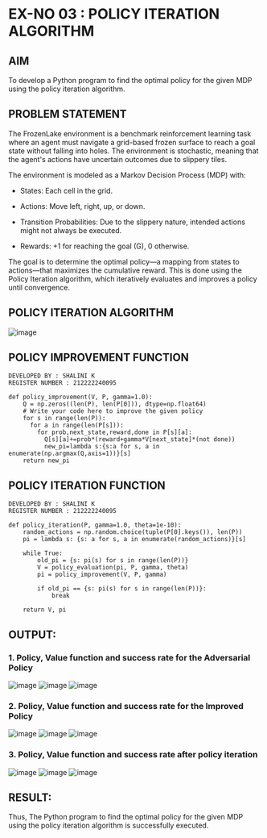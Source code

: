 # EX-NO 03 : POLICY ITERATION ALGORITHM

## AIM
To develop a Python program to find the optimal policy for the given MDP using the policy iteration algorithm.

## PROBLEM STATEMENT
The FrozenLake environment is a benchmark reinforcement learning task where an agent must navigate a grid-based frozen surface to reach a goal state without falling into holes. The environment is stochastic, meaning that the agent's actions have uncertain outcomes due to slippery tiles.

The environment is modeled as a Markov Decision Process (MDP) with:

- States: Each cell in the grid.

- Actions: Move left, right, up, or down.

- Transition Probabilities: Due to the slippery nature, intended actions might not always be executed.

- Rewards: +1 for reaching the goal (G), 0 otherwise.

The goal is to determine the optimal policy—a mapping from states to actions—that maximizes the cumulative reward. This is done using the Policy Iteration algorithm, which iteratively evaluates and improves a policy until convergence.

## POLICY ITERATION ALGORITHM

![image](https://github.com/user-attachments/assets/7209c4fa-d76c-4a73-a376-2dfd1f01297f)

## POLICY IMPROVEMENT FUNCTION

```PY
DEVELOPED BY : SHALINI K
REGISTER NUMBER : 212222240095

def policy_improvement(V, P, gamma=1.0):
    Q = np.zeros((len(P), len(P[0])), dtype=np.float64)
    # Write your code here to improve the given policy
    for s in range(len(P)):
      for a in range(len(P[s])):
        for prob,next_state,reward,done in P[s][a]:
          Q[s][a]+=prob*(reward+gamma*V[next_state]*(not done))
          new_pi=lambda s:{s:a for s, a in enumerate(np.argmax(Q,axis=1))}[s]
    return new_pi

```
## POLICY ITERATION FUNCTION

```PY
DEVELOPED BY : SHALINI K
REGISTER NUMBER : 212222240095

def policy_iteration(P, gamma=1.0, theta=1e-10):
    random_actions = np.random.choice(tuple(P[0].keys()), len(P))
    pi = lambda s: {s: a for s, a in enumerate(random_actions)}[s]

    while True:
        old_pi = {s: pi(s) for s in range(len(P))}
        V = policy_evaluation(pi, P, gamma, theta)
        pi = policy_improvement(V, P, gamma)

        if old_pi == {s: pi(s) for s in range(len(P))}:
            break

    return V, pi

```

## OUTPUT:
### 1. Policy, Value function and success rate for the Adversarial Policy

![image](https://github.com/user-attachments/assets/420a36cf-cac9-43a9-92cf-976211d24092)
![image](https://github.com/user-attachments/assets/fcfd538e-6523-4209-af68-455dccf74735)
![image](https://github.com/user-attachments/assets/408c1231-045b-4868-8b55-2e0d5a48e5c1)

### 2. Policy, Value function and success rate for the Improved Policy

![image](https://github.com/user-attachments/assets/420a36cf-cac9-43a9-92cf-976211d24092)
![image](https://github.com/user-attachments/assets/fcfd538e-6523-4209-af68-455dccf74735)
![image](https://github.com/user-attachments/assets/408c1231-045b-4868-8b55-2e0d5a48e5c1)

### 3. Policy, Value function and success rate after policy iteration

![image](https://github.com/user-attachments/assets/3939a628-d659-429e-92cc-fdc2713c44d0)
![image](https://github.com/user-attachments/assets/a12c6f2c-b1b3-4131-87f5-62ba05926db4)
![image](https://github.com/user-attachments/assets/31e144df-9a0c-4302-9f6a-c23713ca1979)


## RESULT:
Thus, The Python program to find the optimal policy for the given MDP using the policy iteration algorithm is successfully executed.
